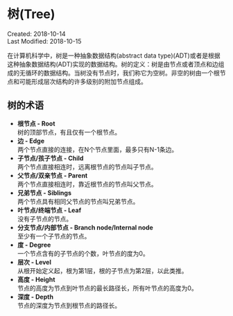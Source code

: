 # 树(Tree)
Created: 2018-10-14  
Last Modified: 2018-10-15  

在计算机科学中，树是一种抽象数据结构(abstract data type)(ADT)或者是根据这种抽象数据结构(ADT)实现的数据结构。树的定义：树是由节点或者顶点和边组成的无循环的数据结构。当树没有节点时，我们称它为空树。非空的树由一个根节点和可能形成层次结构的许多级别的附加节点组成。

## 树的术语
- **根节点 - Root**  
  树的顶部节点，有且仅有一个根节点。
- **边 - Edge**  
  两个节点直接的连接，在N个节点里面，最多只有N-1条边。
- **子节点/孩子节点 - Child**  
  两个节点直接相连时，远离根节点的节点叫子节点。
- **父节点/双亲节点 - Parent**  
  两个节点直接相连时，靠近根节点的节点叫父节点。
- **兄弟节点 - Siblings**  
  两个节点具有相同父节点的节点叫兄弟节点。
- **叶节点/终端节点 - Leaf**  
  没有子节点的节点。
- **分支节点/内部节点 - Branch node/Internal node**  
  至少有一个子节点的节点。
- **度 - Degree**  
  一个节点含有的子节点的个数，叶节点的度为0。
- **层次 - Level**  
  从根开始定义起，根为第1层，根的子节点为第2层，以此类推。
- **高度 - Height**  
  节点的高度为节点到叶节点的最长路径长，所有叶节点的高度为0。
- **深度 - Depth**  
  节点的深度为节点到根节点的路径长。
  